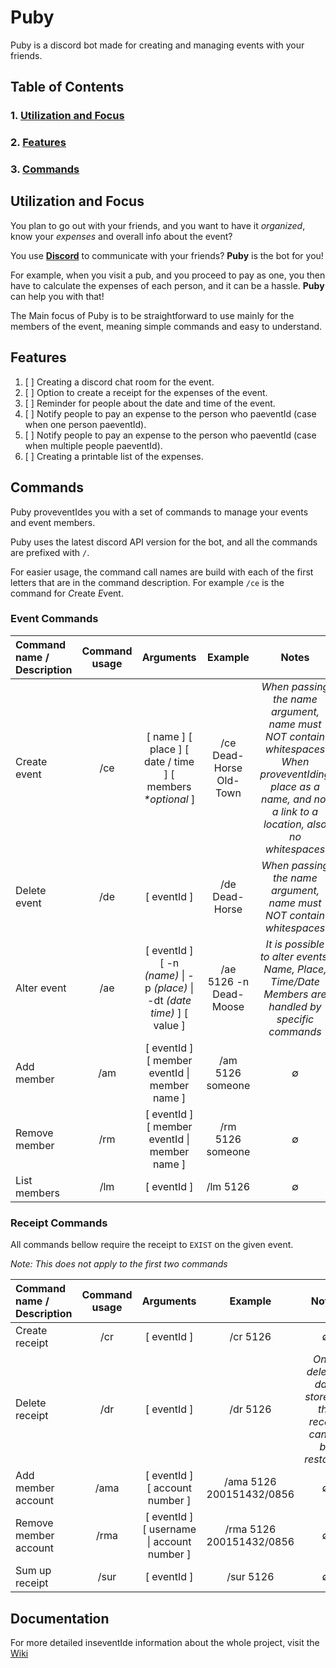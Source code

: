 # Puby

Puby is a discord bot made for creating and managing events with your friends.

## Table of Contents


### 1. [Utilization and Focus](#utilization-and-focus)
### 2. [Features](#features)
### 3. [Commands](#commands)

## Utilization and Focus

You plan to go out with your friends, and you want to have it _organized_,
know your _expenses_ and overall info about the event?

You use [**Discord**](https://discord.com/) to communicate with your friends? **Puby** is the bot for you!

For example, when you visit a pub,
and you proceed to pay as one, you then have to calculate the expenses of each person, and it can be a hassle.
**Puby** can help you with that!

The Main focus of Puby is to be straightforward to use mainly for the members of the event,
meaning simple commands and easy to understand.

## Features

1. [ ] Creating a discord chat room for the event.
2. [ ] Option to create a receipt for the expenses of the event.
3. [ ] Reminder for people about the date and time of the event.
4. [ ] Notify people to pay an expense to the person who paeventId (case when one person paeventId).
5. [ ] Notify people to pay an expense to the person who paeventId (case when multiple people paeventId).
6. [ ] Creating a printable list of the expenses.

## Commands

Puby proveventIdes you with a set of commands to manage your events and event members.

Puby uses the latest discord API version for the bot, and all the commands are prefixed with `/`.

For easier usage, the command call names are build with each of the first letters that are in the command description.
For example `/ce` is the command for *C*reate *E*vent.

### Event Commands

| Command name / Description | Command usage |                                   Arguments                                    |         Example         |                                                                               Notes                                                                                |
|:---------------------------|:-------------:|:------------------------------------------------------------------------------:|:-----------------------:|:------------------------------------------------------------------------------------------------------------------------------------------------------------------:|
| Create event               |      /ce      |        \[ name \] \[ place ] \[ date / time ] \[ members *\*optional* ]        | /ce Dead-Horse Old-Town | *When passing the name argument, name must NOT contain whitespaces* <br/> *When proveventIding place as a name, and not a link to a location, also no whitespaces* |
| Delete event               |      /de      |                                  \[ eventId ]                                  |     /de Dead-Horse      |                                                *When passing the name argument, name must NOT contain whitespaces*                                                 |
| Alter event                |      /ae      | \[ eventId ]  \[ -n *(name)* \| -p *(place)* \| -dt *(date time)* ] \[ value ] | /ae 5126 -n Dead-Moose  |                              *It is possible to alter events: Name, Place, Time/Date <br/> Members are handled by specific commands*                               |
| Add member                 |      /am      |                \[ eventId ] \[ member eventId \| member name ]                 |    /am 5126 someone     |                                                                                 ∅                                                                                  |
| Remove member              |      /rm      |                \[ eventId ] \[ member eventId \| member name ]                 |    /rm 5126 someone     |                                                                                 ∅                                                                                  |
| List members               |      /lm      |                                  \[ eventId ]                                  |        /lm 5126         |                                                                                 ∅                                                                                  |

### Receipt Commands

All commands bellow require the receipt to `EXIST` on the given event.

*Note: This does not apply to the first two commands*

| Command name / Description | Command usage |                   Arguments                   |         Example          |                             Notes                              |
|:---------------------------|:-------------:|:---------------------------------------------:|:------------------------:|:--------------------------------------------------------------:|
| Create receipt             |      /cr      |                 \[ eventId ]                  |         /cr 5126         |                               ∅                                |
| Delete receipt             |      /dr      |                 \[ eventId ]                  |         /dr 5126         | *Once deleted, data stored in the receipt cannot be restored!* |
| Add member account         |     /ama      |       \[ eventId ] \[ account number ]        | /ama 5126 200151432/0856 |                               ∅                                |
| Remove member account      |     /rma      | \[ eventId ]  \[ username \| account number ] | /rma 5126 200151432/0856 |                               ∅                                |
| Sum up receipt             |     /sur      |                 \[ eventId ]                  |        /sur 5126         |                               ∅                                |

## Documentation

For more detailed inseventIde information about the whole project, visit the [Wiki](https://github.com/Trup10ka/Puby/wiki)
